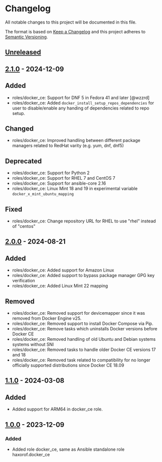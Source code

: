 # Changelog

All notable changes to this project will be documented in this file.

The format is based on [Keep a Changelog](https://keepachangelog.com/en/1.1.0/)
and this project adheres to [Semantic Versioning](http://semver.org/spec/v2.0.0.html).

## [Unreleased](../../releases/tag/X.Y.Z)

## [2.1.0](../../releases/tag/2.1.0) - 2024-12-09

## Added

- roles/docker_ce: Support for DNF 5 in Fedora 41 and later [@wzzrd]
- roles/docker_ce: Added `docker_install_setup_repos_dependencies` for user to disable/enable any handing of dependencies related to repo setup.

## Changed

- roles/docker_ce: Improved handling between different package managers related to RedHat varity (e.g. yum, dnf, dnf5)

## Deprecated

- roles/docker_ce: Support for Python 2
- roles/docker_ce: Support for RHEL 7 and CentOS 7
- roles/docker_ce: Support for ansible-core 2.16
- roles/docker_ce: Linux Mint 18 and 19 in experimental variable `docker_x_mint_ubuntu_mapping`

## Fixed

- roles/docker_ce: Change repository URL for RHEL to use "rhel" instead of "centos"

## [2.0.0](../../releases/tag/2.0.0) - 2024-08-21

## Added

- roles/docker_ce: Added support for Amazon Linux
- roles/docker_ce: Added support to bypass package manager GPG key verification
- roles/docker_ce: Added Linux Mint 22 mapping

## Removed

- roles/docker_ce: Removed support for devicemapper since it was removed from Docker Engine v25.
- roles/docker_ce: Removed support to install Docker Compose via Pip.
- roles/docker_ce: Remove tasks which uninstalls Docker versions before Docker CE
- roles/docker_ce: Removed handling of old Ubuntu and Debian systems systems without SNI
- roles/docker_ce: Removed tasks to handle older Docker CE versions 17 and 18
- roles/docker_ce: Removed task related to compatibility for no longer officially supported distributions since Docker CE 18.09

## [1.1.0](../../releases/tag/1.1.0) - 2024-03-08

## Added

- Added support for ARM64 in docker_ce role.

## [1.0.0](../../releases/tag/1.0.0) - 2023-12-09

### Added

- Added role docker_ce, same as Ansible standalone role haxorof.docker_ce
